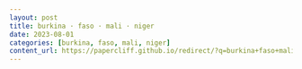 ```yaml
---
layout: post
title: burkina · faso · mali · niger
date: 2023-08-01
categories: [burkina, faso, mali, niger]
content_url: https://papercliff.github.io/redirect/?q=burkina+faso+mali+niger&tbs=cdr:1,cd_min:7/31/2023,cd_max:8/2/2023
---
```

